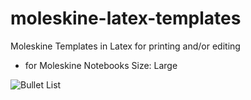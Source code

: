 # moleskine-latex-templates
Moleskine Templates in Latex for printing and/or editing
- for Moleskine Notebooks Size: Large

![Bullet List](https://github.com/hannic/moleskine-latex-templates/blob/master/screenshot-bullet-list.pg "Bullet List")

